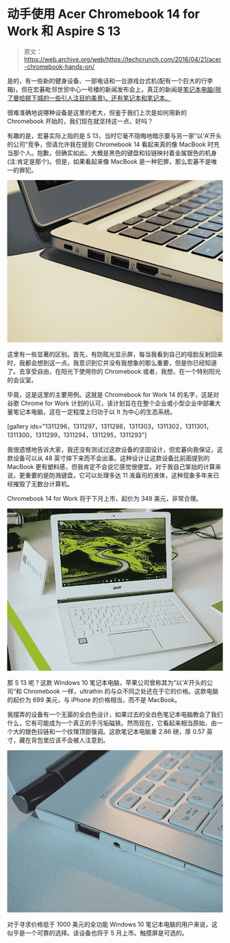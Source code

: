 # 动手使用 Acer Chromebook 14 for Work 和 Aspire S 13 

> 原文：<https://web.archive.org/web/https://techcrunch.com/2016/04/21/acer-chromebook-hands-on/>

是的，有一些新的健身设备、一部电话和一台游戏台式机(配有一个巨大的行李箱)，但在宏碁毗邻世贸中心一号楼的新闻发布会上，真正的新闻是[笔记本电脑(除了曼哈顿下城的一些引人注目的美景)。还有笔记本和笔记本。](https://web.archive.org/web/20221006021856/https://beta.techcrunch.com/2016/04/21/acer-chromebook/)

很难准确地说哪种设备是这里的老大，但鉴于我们上次是如何用新的 Chromebook 开始的，我们现在就坚持这一点，好吗？

有趣的是，宏碁实际上指的是 S 13，当时它毫不隐晦地暗示要与另一家“以‘A’开头的公司”竞争，但请允许我在提到 Chromebook 14 看起来真的像 MacBook 时充当那个人。抱歉，但确实如此。大概是黑色的键盘和铰链映衬着金属银色的机身(注:肯定是那个)。但是，如果看起来像 MacBook 是一种犯罪，那么宏碁不是唯一的罪犯。

![Acer Chromebook 14](img/a974421e33d9005bc64854f231550285.png)

这里有一些显著的区别。首先，有防眩光显示屏，每当我看到自己的哑脸反射回来时，我都会想到这一点。我意识到它并没有我想象的那么重要，但是你已经知道了。去享受自由，在阳光下使用你的 Chromebook 或者，我想，在一个特别阳光的会议室。

毕竟，这是这里的主要用例。这就是 Chromebook for Work 14 的名字，这是对谷歌 Chrome for Work 计划的认可，该计划旨在在整个企业或小型企业中部署大量笔记本电脑，这在一定程度上归功于以 It 为中心的生态系统。

[gallery ids="1311296，1311297，1311298，1311303，1311302，1311301，1311300，1311299，1311294，1311295，1311293"]

我很遗憾地告诉大家，我还没有测试过这款设备的坚固设计，但宏碁向我保证，这款设备可以从 48 英寸摔下来而不会出事。这种设计让这款设备比前面提到的 MacBook 更有塑料感，但我肯定不会说它感觉很便宜。对于我自己笨拙的计算来说，更重要的是防溅键盘，它可以处理多达 11 液盎司的液体，这种现象多年来已经摧毁了无数台计算机。

Chromebook 14 for Work 将于下月上市，起价为 349 美元，非常合理。

![Acer Aspire S 13](img/5bb8777c2ecb71817b3e91f21e8ead7a.png)

那 S 13 呢？这款 Windows 10 笔记本电脑，苹果公司曾称其为“以‘A’开头的公司”和 Chromebook 一样，ultrathin 的与众不同之处还在于它的价格。这款电脑的起价为 699 美元，与 iPhone 的价格相当，而不是 MacBook。

我摆弄的设备有一个无菌的全白色设计，如果过去的全白色笔记本电脑教会了我们什么，它有可能成为一个真正的手污垢磁铁。然而现在，它看起来相当原始，由一个大的银色铰链和一个纹理顶部强调。这款笔记本电脑重 2.86 磅，厚 0.57 英寸，藏在背包里应该不会被人注意到。

![Acer Aspire S 13](img/6df4afc6c993a011b2d948317a02c414.png)

对于寻求价格低于 1000 美元的全功能 Windows 10 笔记本电脑的用户来说，这似乎是一个可靠的选择。该设备也将于 5 月上市。触摸屏是可选的。